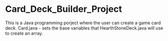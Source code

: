 # Card_Deck_Builder_Project
This is a Java programming porject where the user can create a game card deck.
Card.java - sets the base variables that HearthStoneDeck.java will use to create an array.